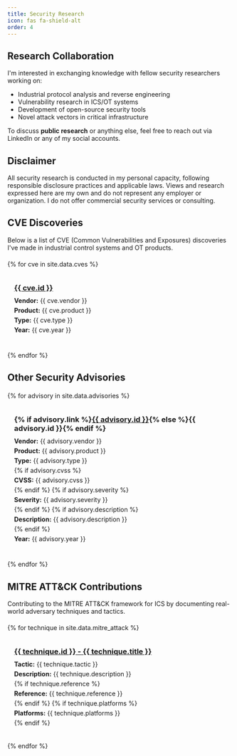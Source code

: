 ```yaml
---
title: Security Research
icon: fas fa-shield-alt
order: 4
---
```


## Research Collaboration

I'm interested in exchanging knowledge with fellow security researchers working on:
- Industrial protocol analysis and reverse engineering
- Vulnerability research in ICS/OT systems
- Development of open-source security tools
- Novel attack vectors in critical infrastructure

To discuss **public research** or anything else, feel free to reach out via LinkedIn or any of my social accounts. 

## Disclaimer

All security research is conducted in my personal capacity, following responsible disclosure practices and applicable laws. Views and research expressed here are my own and do not represent any employer or organization. I do not offer commercial security services or consulting.

## CVE Discoveries

Below is a list of CVE (Common Vulnerabilities and Exposures) discoveries I've made in industrial control systems and OT products.

<div class="cve-grid">
{% for cve in site.data.cves %}
  <div class="cve-card">
    <h3><a href="https://nvd.nist.gov/vuln/detail/{{ cve.id }}" target="_blank" rel="noopener noreferrer">{{ cve.id }}</a></h3>
    <p><strong>Vendor:</strong> {{ cve.vendor }}</p>
    <p><strong>Product:</strong> {{ cve.product }}</p>
    <p><strong>Type:</strong> {{ cve.type }}</p>
    <p><strong>Year:</strong> {{ cve.year }}</p>
  </div>
{% endfor %}
</div>

## Other Security Advisories

<div class="cve-grid">
{% for advisory in site.data.advisories %}
  <div class="cve-card">
    <h3>{% if advisory.link %}<a href="{{ advisory.link }}" target="_blank" rel="noopener noreferrer">{{ advisory.id }}</a>{% else %}{{ advisory.id }}{% endif %}</h3>
    <p><strong>Vendor:</strong> {{ advisory.vendor }}</p>
    <p><strong>Product:</strong> {{ advisory.product }}</p>
    <p><strong>Type:</strong> {{ advisory.type }}</p>
    {% if advisory.cvss %}<p><strong>CVSS:</strong> {{ advisory.cvss }}</p>{% endif %}
    {% if advisory.severity %}<p><strong>Severity:</strong> {{ advisory.severity }}</p>{% endif %}
    {% if advisory.description %}<p><strong>Description:</strong> {{ advisory.description }}</p>{% endif %}
    <p><strong>Year:</strong> {{ advisory.year }}</p>
  </div>
{% endfor %}
</div>

## MITRE ATT&CK Contributions

Contributing to the MITRE ATT&CK framework for ICS by documenting real-world adversary techniques and tactics.

<div class="cve-grid">
{% for technique in site.data.mitre_attack %}
  <div class="cve-card">
    <h3><a href="{{ technique.url }}" target="_blank" rel="noopener noreferrer">{{ technique.id }} - {{ technique.title }}</a></h3>
    <p><strong>Tactic:</strong> {{ technique.tactic }}</p>
    <p><strong>Description:</strong> {{ technique.description }}</p>
    {% if technique.reference %}<p><strong>Reference:</strong> {{ technique.reference }}</p>{% endif %}
    {% if technique.platforms %}<p><strong>Platforms:</strong> {{ technique.platforms }}</p>{% endif %}
  </div>
{% endfor %}
</div>

<style>
.cve-grid {
  display: grid;
  grid-template-columns: repeat(auto-fill, minmax(300px, 1fr));
  gap: 20px;
  margin-top: 20px;
}

.cve-card {
  border: 1px solid var(--btn-border-color);
  border-radius: 8px;
  padding: 15px;
  background-color: var(--card-bg);
  transition: transform 0.2s;
}

.cve-card:hover {
  transform: translateY(-2px);
  box-shadow: 0 4px 8px rgba(0,0,0,0.1);
}

.cve-card h3 {
  margin-top: 0;
  margin-bottom: 10px;
}

.cve-card p {
  margin: 5px 0;
  font-size: 14px;
}
</style>